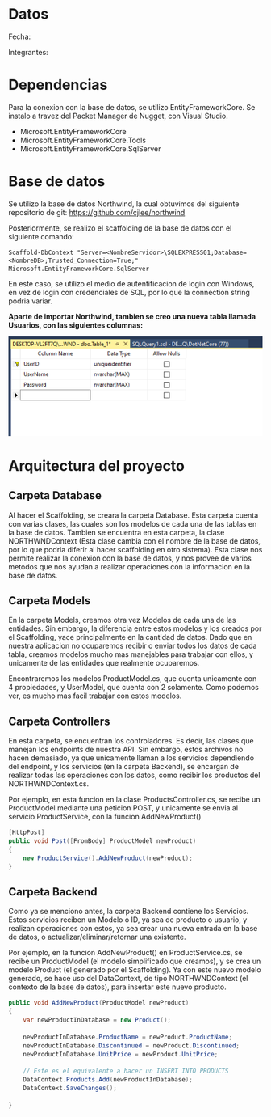 # Datos

Fecha:

Integrantes:

# Dependencias

Para la conexion con la base de datos, se utilizo EntityFrameworkCore. Se instalo a travez del Packet Manager de Nugget, con Visual Studio.

- Microsoft.EntityFrameworkCore
- Microsoft.EntityFrameworkCore.Tools
- Microsoft.EntityFrameworkCore.SqlServer


# Base de datos

Se utilizo la base de datos Northwind, la cual obtuvimos del siguiente repositorio de git: https://github.com/cjlee/northwind

Posteriormente, se realizo el scaffolding de la base de datos con el siguiente comando:

    Scaffold-DbContext "Server=<NombreServidor>\SQLEXPRESS01;Database=<NombreDB>;Trusted_Connection=True;" Microsoft.EntityFrameworkCore.SqlServer

En este caso, se utilizo el medio de autentificacion de login con Windows, en vez de login con credenciales de SQL, por lo que la connection string podria variar.

**Aparte de importar Northwind, tambien se creo una nueva tabla llamada Usuarios, con las siguientes columnas:**

![Tabla Usuarios](creacionTablaUsuarios.png)



# Arquitectura del proyecto


## Carpeta Database

Al hacer el Scaffolding, se creara la carpeta Database. Esta carpeta cuenta con varias clases, las cuales son los modelos de cada una de las tablas en la base de datos. Tambien se encuentra en esta carpeta, la clase NORTHWNDContext (Esta clase cambia con el nombre de la base de datos, por lo que podria diferir al hacer scaffolding en otro sistema). Esta clase nos permite realizar la conexion con la base de datos, y nos provee de varios metodos que nos ayudan a realizar operaciones con la informacion en la base de datos.

## Carpeta Models

En la carpeta Models, creamos otra vez Modelos de cada una de las entidades. Sin embargo, la diferencia entre estos modelos y los creados por el Scaffolding, yace principalmente en la cantidad de datos. Dado que en nuestra aplicacion no ocuparemos recibir o enviar todos los datos de cada tabla, creamos modelos mucho mas manejables para trabajar con ellos, y unicamente de las entidades que realmente ocuparemos.

Encontraremos los modelos ProductModel.cs, que cuenta unicamente con 4 propiedades, y UserModel, que cuenta con 2 solamente. Como podemos ver, es mucho mas facil trabajar con estos modelos.

## Carpeta Controllers

En esta carpeta, se encuentran los controladores. Es decir, las clases que manejan los endpoints de nuestra API. Sin embargo, estos archivos no hacen demasiado, ya que unicamente llaman a los servicios dependiendo del endpoint, y los servicios (en la carpeta Backend), se encargan de realizar todas las operaciones con los datos, como recibir los productos del NORTHWNDContext.cs.

Por ejemplo, en esta funcion en la clase ProductsController.cs, se recibe un ProductModel mediante una peticion POST, y unicamente se envia al servicio ProductService, con la funcion AddNewProduct()

```csharp
[HttpPost]
public void Post([FromBody] ProductModel newProduct)
{
    new ProductService().AddNewProduct(newProduct);
}
```

## Carpeta Backend

Como ya se menciono antes, la carpeta Backend contiene los Servicios. Estos servicios reciben un Modelo o ID, ya sea de producto o usuario, y realizan operaciones con estos, ya sea crear una nueva entrada en la base de datos, o actualizar/eliminar/retornar una existente.

Por ejemplo, en la funcion AddNewProduct() en ProductService.cs, se recibe un ProductModel (el modelo simplificado que creamos), y se crea un modelo Product (el generado por el Scaffolding). Ya con este nuevo modelo generado, se hace uso del DataContext, de tipo NORTHWNDContext (el contexto de la base de datos), para insertar este nuevo producto.

```csharp
public void AddNewProduct(ProductModel newProduct)
{
    var newProductInDatabase = new Product();

    newProductInDatabase.ProductName = newProduct.ProductName;
    newProductInDatabase.Discontinued = newProduct.Discontinued;
    newProductInDatabase.UnitPrice = newProduct.UnitPrice;

    // Este es el equivalente a hacer un INSERT INTO PRODUCTS
    DataContext.Products.Add(newProductInDatabase);
    DataContext.SaveChanges();

}
```
